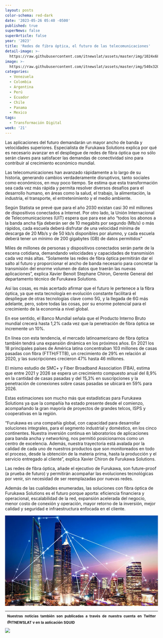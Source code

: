 ```yaml
---
layout: posts
color-schema: red-dark
date: '2023-05-26 05:40 -0500'
published: true
superNews: false
superArticle: false
year: '2023'
title: 'Redes de fibra óptica, el futuro de las telecomunicaciones'
detail-image: >-
  https://raw.githubusercontent.com/itnewslat/assets/master/img/1024x680/ciudad-conectada-g.jpg
image: >-
  https://raw.githubusercontent.com/itnewslat/assets/master/img/540x320/ciudad-conectada-p.jpg
categories:
  - Venezuela
  - Colombia
  - Argentina
  - Perú
  - Ecuador
  - Chile
  - Panama
  - Mexico
tags:
  - Transformación Digital
week: '21'
---
```

Las aplicaciones del futuro demandarán un mayor ancho de banda y velocidades superiores. Especialista de Furukawa Solutions explica por qué es necesario avanzar en el despliegue de redes de fibra óptica que no sólo serán claves para satisfacer las demandas de conectividad sino para contribuir al crecimiento económico mundial.

Las telecomunicaciones han avanzado rápidamente a lo largo de su historia, generando cambios verdaderamente disruptivos, tanto sociales como económicos, en muy poco tiempo. Se estima que esta transformación sea cada vez más rápida y permita resolver diversos desafíos para el desarrollo humano, en áreas como la salud, el trabajo, la alimentación, la industria, el transporte, el entretenimiento y el medio ambiente. 

Según Statista se prevé que para el año 2030 existan casi 30 mil millones de dispositivos conectados a Internet. Por otro lado, la Unión Internacional de Telecomunicaciones (UIT) espera que para ese año “todos los abonos a la banda ancha fija deberán ser de 10 megabits por segundo (Mb/s) o más rápidos, cada escuela deberá disfrutar de una velocidad mínima de descarga de 20 Mb/s y de 50 kb/s disponibles por alumno, y cada escuela deberá tener un mínimo de 200 gigabytes (GB) de datos permitidos” 

Miles de millones de personas y dispositivos conectados serán parte de la escena cotidiana, demandando velocidades y capacidades de transmisión cada vez más altas. “Solamente las redes de fibra óptica permitirán dar el salto al futuro y proporcionar el ancho de banda necesario para concretar la transmisión del enorme volumen de datos que traerán las nuevas aplicaciones”, explica Xavier Benoit Stephane Chiron, Gerente General del departamento técnico de Furukawa Solutions.

Así las cosas, es más acertado afirmar que el futuro le pertenece a la fibra óptica, ya que esta tecnología en evolución constante facilitará el despliegue de otras tecnologías clave como 5G, y la llegada de 6G más adelante, pero, sobre todas las cosas, por su enorme potencial para el crecimiento de la economía a nivel global.

En ese sentido, el Banco Mundial señala que el Producto Interno Bruto mundial crecerá hasta 1,2% cada vez que la penetración de fibra óptica se incremente un 10%.

En línea con esta tendencia, el mercado latinoamericano de fibra óptica también tendrá una expansión dinámica en los próximos años. En 2021 los 18 principales países de América latina concentraban 103 millones de casas pasadas con fibra (FTTH/FTTB), un crecimiento de 29% en relación al 2020, y las suscripciones crecieron 47% hasta 46 millones.

El mismo estudio de SMC+ y Fiber Broadband Association (FBA), estima que entre 2021 y 2026 se espera un crecimiento compuesto anual del 8,9% en la cantidad de casas pasadas y del 15,3% en suscripciones y la penetración de conexiones sobre casas pasadas se ubicará en 59% para 2026. 

Estas estimaciones son mucho más que estadísticas para Furukawa Solutions ya que la compañía ha estado presente desde el comienzo, acompañando la gran mayoría de proyectos de grandes telcos, ISPS y cooperativas en la región.

“Furukawa es una compañía global, con capacidad para desarrollar soluciones integrales, para el segmento industrial y doméstico, en los cinco continentes. Nuestra inversión continua en laboratorios de aplicaciones para banda ancha y networking, nos permitió posicionarnos como un centro de excelencia. Además, nuestra trayectoria está avalada por la calidad de cada uno de nuestros productos que son monitoreados en todo el proceso, desde la obtención de la materia prima, hasta la producción y el servicio entregado al cliente”, explica Xavier Chiron de Furukawa Solutions.

Las redes de fibra óptica, añade el ejecutivo de Furukawa, son future-proof (a prueba de futuro) y permitirán acompañar las evoluciones tecnológicas por venir, sin necesidad de ser reemplazadas por nuevas redes.

Además de las cualidades enumeradas, las soluciones con fibra óptica de Furukawa Solutions es el futuro porque aporta: eficiencia financiera y operacional, escalabilidad de la red, expansión acelerada del negocio, menor costo de conexión y operación, mayor retorno de la inversión, mejor calidad y seguridad e infraestructura enfocada en el cliente.

![](https://raw.githubusercontent.com/itnewslat/assets/master/img/540x320/ciudad-conectada-p.jpg)

<table style="height: 42px;" width="569">
<tbody>
<tr>
<td style="text-align: justify;"><sub><strong>Nuestras noticias también son publicadas a través de nuestra cuenta en Twitter <a href="https://twitter.com/itnewslat?lang=es">@ITNEWSLAT</a> y en la aplicación <a href="https://squidapp.co/en/">SQUID</a></strong></sub></td>
</tr>
</tbody>
</table>
<img src="https://tracker.metricool.com/c3po.jpg?hash=56f88a41e39ab42c063cc51676587a04"/>